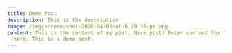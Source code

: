 ```yaml
---
title: Demo Post
description: This is the description
image: /img/screen-shot-2020-04-03-at-6.29.35-pm.png
content: This is the content of my post. Nice post! Enter content for the post
  here. This is a demo post.
---
```


